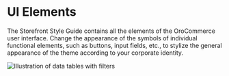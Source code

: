 # UI Elements

The Storefront Style Guide contains all the elements of the OroCommerce user interface. Change the appearance of the symbols of individual functional elements, such as buttons, input fields, etc., to stylize the general appearance of the theme according to your corporate identity.

![Illustration of data tables with filters](img/frontend/storefront-design/UIElements.jpg)
